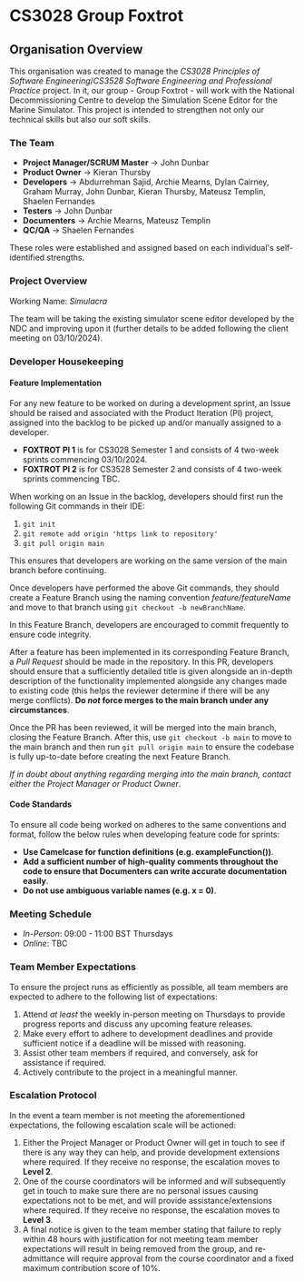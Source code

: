 # CS3028 Group Foxtrot

## Organisation Overview
This organisation was created to manage the *CS3028 Principles of Software Engineering*/*CS3528 Software Engineering and Professional Practice* project. In it, our group - Group Foxtrot - will work with the National Decommissioning Centre to develop the Simulation Scene Editor for the Marine Simulator. This project is intended to strengthen not only our technical skills but also our soft skills.

### The Team
- **Project Manager/SCRUM Master** -> John Dunbar
- **Product Owner** -> Kieran Thursby
- **Developers** -> Abdurrehman Sajid, Archie Mearns, Dylan Cairney, Graham Murray, John Dunbar, Kieran Thursby, Mateusz Templin, Shaelen Fernandes
- **Testers** -> John Dunbar
- **Documenters** -> Archie Mearns, Mateusz Templin
- **QC/QA** -> Shaelen Fernandes

These roles were established and assigned based on each individual's self-identified strengths.

### Project Overview

Working Name: *Simulacra*

The team will be taking the existing simulator scene editor developed by the NDC and improving upon it (further details to be added following the client meeting on 03/10/2024).

### Developer Housekeeping

#### Feature Implementation

For any new feature to be worked on during a development sprint, an Issue should be raised and associated with the Product Iteration (PI) project, assigned into the backlog to be picked up and/or manually assigned to a developer.
- **FOXTROT PI 1** is for CS3028 Semester 1 and consists of 4 two-week sprints commencing 03/10/2024.
- **FOXTROT PI 2** is for CS3528 Semester 2 and consists of 4 two-week sprints commencing TBC.

When working on an Issue in the backlog, developers should first run the following Git commands in their IDE:
1. `git init`
2. `git remote add origin 'https link to repository'`
3. `git pull origin main`

This ensures that developers are working on the same version of the main branch before continuing.

Once developers have performed the above Git commands, they should create a Feature Branch using the naming convention *feature/featureName* and move to that branch using `git checkout -b newBranchName`.

In this Feature Branch, developers are encouraged to commit frequently to ensure code integrity.

After a feature has been implemented in its corresponding Feature Branch, a *Pull Request* should be made in the repository. In this PR, developers should ensure that a sufficiently detailed title is given alongside an in-depth description of the functionality implemented alongside any changes made to existing code (this helps the reviewer determine if there will be any merge conflicts). **Do _not_ force merges to the main branch under any circumstances**.

Once the PR has been reviewed, it will be merged into the main branch, closing the Feature Branch. After this, use `git checkout -b main` to move to the main branch and then run `git pull origin main` to ensure the codebase is fully up-to-date before creating the next Feature Branch.

*If in doubt about anything regarding merging into the main branch, contact either the Project Manager or Product Owner*.

#### Code Standards

To ensure all code being worked on adheres to the same conventions and format, follow the below rules when developing feature code for sprints:
- **Use Camelcase for function definitions (e.g. exampleFunction())**.
- **Add a sufficient number of high-quality comments throughout the code to ensure that Documenters can write accurate documentation easily**.
- **Do not use ambiguous variable names (e.g. x = 0)**.

### Meeting Schedule
- *In-Person*: 09:00 - 11:00 BST Thursdays
- *Online*: TBC

### Team Member Expectations
To ensure the project runs as efficiently as possible, all team members are expected to adhere to the following list of expectations:
1. Attend *at least* the weekly in-person meeting on Thursdays to provide progress reports and discuss any upcoming feature releases.
2. Make every effort to adhere to development deadlines and provide sufficient notice if a deadline will be missed with reasoning.
3. Assist other team members if required, and conversely, ask for assistance if required.
4. Actively contribute to the project in a meaningful manner.

### Escalation Protocol
In the event a team member is not meeting the aforementioned expectations, the following escalation scale will be actioned:
1. Either the Project Manager or Product Owner will get in touch to see if there is any way they can help, and provide development extensions where required. If they receive no response, the escalation moves to **Level 2**.
2. One of the course coordinators will be informed and will subsequently get in touch to make sure there are no personal issues causing expectations not to be met, and will provide assistance/extensions where required. If they receive no response, the escalation moves to **Level 3**.
3. A final notice is given to the team member stating that failure to reply within 48 hours with justification for not meeting team member expectations will result in being removed from the group, and re-admittance will require approval from the course coordinator and a fixed maximum contribution score of 10%.
